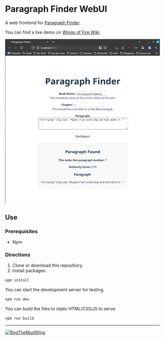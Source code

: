 # Paragraph Finder WebUI

A web frontend for [Paragraph Finder](https://github.com/BogTheMudWing/Paragraph-Finder).

You can find a live demo on [Wings of Fire Wiki](https://wingsoffire.wiki/paragraphs).

![The Paragraph Finder WebUI in a browser. The feilds are filled and there is a box at the bottom that says Paragraph Found, showing the paragraph number, the percent similarity, and the paragraph itself.](Showcase.png)

## Use

### Prerequisites

- Npm

### Directions

1. Clone or download this repositiory.
2. Install packages.

```bash
npm install
```

You can start the development server for testing.

```bash
npm run dev
```

You can build the files to static HTML/CSS/JS to serve.

```bash
npm run build
```
---

[![BogTheMudWing](https://nextcloud.macver.org/apps/files_sharing/publicpreview/jyWLnm4i724mxXg?file=/&fileId=61792&x=3390&y=1906&a=true&etag=c43260166526abc326861afd5244df8e)](https://blog.macver.org/about-me)
